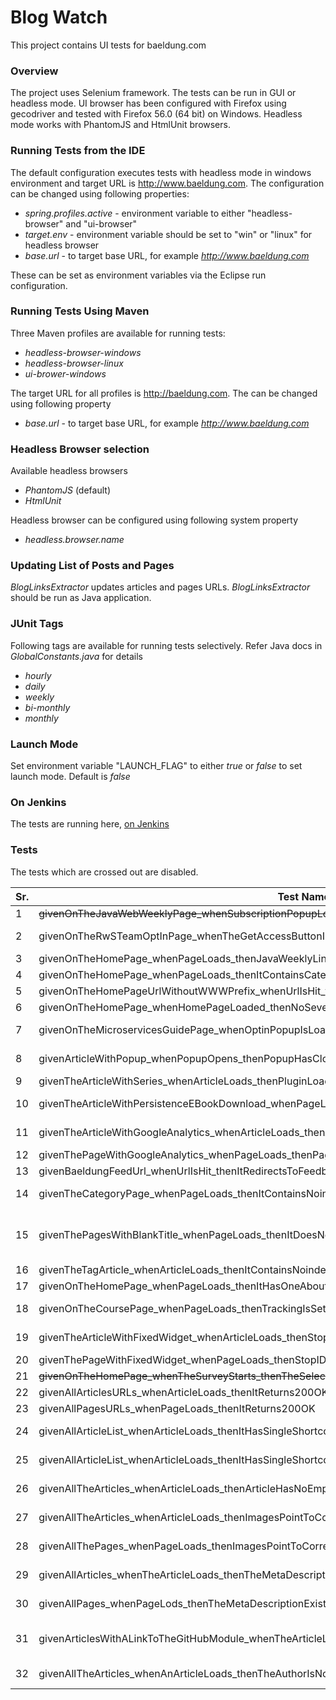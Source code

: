 # Blog Watch

This project contains UI tests for baeldung.com


### Overview

The project uses Selenium framework. The tests can be run in GUI or headless mode. UI browser has been configured with Firefox using gecodriver and tested with Firefox 56.0 (64 bit) on Windows. Headless mode works with PhantomJS and HtmlUnit browsers. 


### Running Tests from the IDE

The default configuration executes tests with headless mode in windows environment and target URL is http://www.baeldung.com. The configuration can be changed using following properties:

  - _spring.profiles.active_ - environment variable to either "headless-browser" and "ui-browser"
  - _target.env_ - environment variable should be set to "win" or "linux" for headless browser
  - _base.url_ - to target base URL, for example _http://www.baeldung.com_

These can be set as environment variables via the Eclipse run configuration. 


### Running Tests Using Maven 

Three Maven profiles are available for running tests: 
  - _headless-browser-windows_
  - _headless-browser-linux_ 
  - _ui-brower-windows_

The target URL for all profiles is http://baeldung.com. The can be changed using following property

- _base.url_ - to target base URL, for example _http://www.baeldung.com_

### Headless Browser selection

Available headless browsers

- _PhantomJS_ (default)
- _HtmlUnit_

Headless browser can be configured using following system property

- _headless.browser.name_


### Updating List of Posts and Pages


_BlogLinksExtractor_ updates articles and pages URLs. _BlogLinksExtractor_ should be run as Java application. 


### JUnit Tags

Following tags are available for running tests selectively. Refer Java docs in _GlobalConstants.java_ for details
  - _hourly_
  - _daily_
  - _weekly_
  - _bi-monthly_
  - _monthly_


### Launch Mode
 
Set environment variable "LAUNCH_FLAG" to either _true_ or _false_ to set launch mode. Default is _false_


### On Jenkins
 
 The tests are running here, [on Jenkins](https://rest-security.ci.cloudbees.com/job/site-monitor/job/site-watch/)
 
### Tests
 The tests which are crossed out are disabled.

| Sr. | Test Name | Tag/Frequency | short description |
| --- | --------- | ------------- | ----------------- |
| 1 | ~~givenOnTheJavaWebWeeklyPage_whenSubscriptionPopupLoads_thenItContainsSubscriptionElements~~ | hourly | |
| 2 | givenOnTheRwSTeamOptInPage_whenTheGetAccessButtonIsClicked_thenTheOptInsPopupsWorkFine | every 30 minutes | This test verifies optin popups in the following article - http://www.baeldung.com/rest-with-spring-for-teams-opt-in |
| 3 | givenOnTheHomePage_whenPageLoads_thenJavaWeeklyLinksMatchWithTheLinkText | daily | Verifies that the Java weekly issue links in the homepage point to correct URLs |
| 4 | givenOnTheHomePage_whenPageLoads_thenItContainsCategoriesInTheFooterMenu | daily | Verifies that the CATEGORY menu is available in the homepage footer |
| 5 | givenOnTheHomePageUrlWithoutWWWPrefix_whenUrlIsHit_thenItRedirectsToWWW | daily | If we hit http://baeldung.com, it should redirect to http://www.baeldung.com |
| 6 | givenOnTheHomePage_whenHomePageLoaded_thenNoSevereMessagesInBrowserLog | daily | This test looks for JS error in the browser console falling in server category |
| 7 | givenOnTheMicroservicesGuidePage_whenOptinPopupIsLoaded_thenItContainsImages | daily | This test verifies that the images are displayed properly on _Download Guide_ popup in following URL - http://www.baeldung.com/spring-microservices-guide |
| 8 | givenArticleWithPopup_whenPopupOpens_thenPopupHasCloseButton | daily | This test checks that the pop-up, the one which auto lods,  has close button on the following page - http://www.baeldung.com/rest-with-spring-series/ |
| 9 | givenTheArticleWithSeries_whenArticleLoads_thenPluginLoadsProperly | daily | Verifies the series plugin on the following page - http://www.baeldung.com/spring-security-registration |
| 10 | givenTheArticleWithPersistenceEBookDownload_whenPageLoads_thenFooterImageIsDisplayed | daily | This test checks that the image is displayed properly in the EBook download widget available at the end of following page - http://www.baeldung.com/hibernate-spatial |
| 11 | givenTheArticleWithGoogleAnalytics_whenArticleLoads_thenArticleHasAnalyticsCode | daily | This test looks for the Google Analytics code in the following post - http://www.baeldung.com/persistence-layer-with-spring-and-hibernate |
| 12 | givenThePageWithGoogleAnalytics_whenPageLoads_thenPageHasAnalyticsCode | daily | This test looks for the Google Analytics code in the following page - http://www.baeldung.com/rest-with-spring-course |
| 13 | givenBaeldungFeedUrl_whenUrlIsHit_thenItRedirectsToFeedburner | daily | Baeldung feed URL - http://www.baeldung.com/feed/- should redirect to http://feeds.feedburner.com/Baeldung |
| 14 | givenTheCategoryPage_whenPageLoads_thenItContainsNoindexRobotsMeta | daily | For testing that the category pages should have a _robots_ meta tag with _noindex_. Following URL is tested - http://www.baeldung.com/category/series/ |
| 15 | givenThePagesWithBlankTitle_whenPageLoads_thenItDoesNotContainNotitleText | daily | This test verifies that the pages which have no title set do not show invalid title - _No Title_. The test runs against a list of following five pages. http://www.baeldung.com/java-weekly-sponsorship/ , http://www.baeldung.com/webinar-rest-with-spring-thank-you , http://www.baeldung.com/webinar-api-security-thank-you , http://www.baeldung.com/webinar-api-discoverability-thank-you , http://www.baeldung.com/webinar-cqrs-thank-you |
| 16 | givenTheTagArticle_whenArticleLoads_thenItContainsNoindexRobotsMeta | daily | Verifies that the tag pages should have a _robots_ meta tag with _noindex_. Following URL is tested - http://www.baeldung.com/tag/activiti/ |
| 17 | givenOnTheHomePage_whenPageLoads_thenItHasOneAboutMenuInTheFooter | daily | The test verifies that exactly one _ABOUT_ menu is available in the footer of homepage|
| 18 | givenOnTheCoursePage_whenPageLoads_thenTrackingIsSetupCorrectly | daily | Verifies tracking on the course pages. Tracking details are here - https://github.com/eugenp/blogwatch/blob/master/src/main/resources/blog-url-list/coursePagesBuyLinks.json |
| 19 | givenTheArticleWithFixedWidget_whenArticleLoads_thenStopIDIsConfiguredCorrectly | daily | This test verifies that the stop ID value is set as _footer_ in the fixed widget settings. Post tested - http://www.baeldung.com/java-classloaders |
| 20 | givenThePageWithFixedWidget_whenPageLoads_thenStopIDIsConfiguredCorrectly | daily | This test verifies that the stop ID value is set as _footer_ in the fixed widget settings. Page tested - http://www.baeldung.com/spring-tutorial |
| 21 | ~~givenOnTheHomePage_whenTheSurveyStarts_thenTheSelectValueIsPostedToTheDrip~~ | weekly | This test verifies that the drip survey is working fine. |
| 22 | givenAllArticlesURLs_whenArticleLoads_thenItReturns200OK | weekly | Loops over full list of posts and verifies that 200OK is returned |
| 23 | givenAllPagesURLs_whenPageLoads_thenItReturns200OK | weekly | Loops over full list of pages and verifies that 200OK is returned |
| 24 | givenAllArticleList_whenArticleLoads_thenItHasSingleShortcodeAtTheTop|twice-a-month | Test verifies that a single short code is available at the start of every post |
| 25 | givenAllArticleList_whenArticleLoads_thenItHasSingleShortcodeAtTheEnd | twice-a-month | Test verifies that a single short code is available at the start of every page |
| 26 | givenAllTheArticles_whenArticleLoads_thenArticleHasNoEmptyDiv | twice-a-month | This test loops over all the articles and looks for empty div in code samples. |
| 27 | givenAllTheArticles_whenArticleLoads_thenImagesPointToCorrectEnv | twice-a-month | Verifies that the images in the posts point to live env |
| 28 | givenAllThePages_whenPageLoads_thenImagesPointToCorrectEnv | twice-a-month | Verifies that the images in the pages point to live env |
| 29 | givenAllArticles_whenTheArticleLoads_thenTheMetaDescriptionExists | twice-a-month | This test verifies that all posts have meta description defined |
| 30 | givenAllPages_whenPageLods_thenTheMetaDescriptionExists | twice-a-month | This test verifies that all pages have meta description defined |
| 31 | givenArticlesWithALinkToTheGitHubModule_whenTheArticleLoads_thenTheGitHubModuleLinksBackToTheArticle | twice-a-month | Almost every post has a link to GitHub module containing the working code. The test verifies that the linked GitHub module links back to the post.  The test looks for a back-link in the, 1- URL linked from the post (first url) 2- master module URL (immediate child of /master) 3- immediate parent module of initial(first) URL, 4- Immediate child of main repository (/eugenp or /Baeldung) |
| 32 | givenAllTheArticles_whenAnArticleLoads_thenTheAuthorIsNotFromTheExcludedList | twice-a-month | Loops over all the post and verifies that the author is not from the restricted list. Here is excluded list - https://github.com/eugenp/blogwatch/blob/73b841bedeee0803cc7ee0ae0c28d0d70161805b/src/main/resources/blog.properties#L14 |












